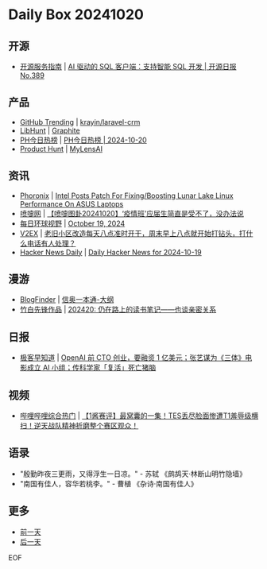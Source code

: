# Daily Box 20241020

## 开源
- [开源服务指南](https://osguider.com/blog/) | [AI 驱动的 SQL 客户端：支持智能 SQL 开发 | 开源日报 No.389](https://osguider.com/blog/post/daily/daily-389/)

## 产品
- [GitHub Trending](https://github.com/trending?since=daily) | [krayin/laravel-crm](https://github.com/krayin/laravel-crm)
- [LibHunt](https://www.libhunt.com/) | [Graphite](https://www.libhunt.com/r/Graphite)
- [PH今日热榜](https://decohack.com/category/producthunt/) | [PH今日热榜 | 2024-10-20](https://decohack.com/producthunt-daily-2024-10-20/)
- [Product Hunt](https://www.producthunt.com) | [MyLensAI](https://www.producthunt.com/posts/mylensai)

## 资讯
- [Phoronix](https://www.phoronix.com/) | [Intel Posts Patch For Fixing/Boosting Lunar Lake Linux Performance On ASUS Laptops](https://www.phoronix.com/news/Intel-Lunar-Lake-ASUS-AIPT)
- [喷嚏网](http://www.dapenti.com/blog/blog.asp?subjectid=70&name=xilei) | [【喷嚏图卦20241020】‘疫情班’应届生简直是受不了，没办法说](http://www.dapenti.com/blog/more.asp?name=xilei&id=181908)
- [每日环球视野](https://idai.ly/) | [October 19, 2024](http://m.idai.ly/se/a193iG?1729267200)
- [V2EX](https://www.v2ex.com/) | [老旧小区改造每天八点准时开干，周末早上八点就开始打钻头，打什么电话有人处理？](https://www.v2ex.com/t/1081902)
- [Hacker News Daily](https://www.daemonology.net/hn-daily/) | [Daily Hacker News for 2024-10-19](https://www.daemonology.net/hn-daily/2024-10-19.html)

## 漫游
- [BlogFinder](https://bf.zzxworld.com/) | [信奥一本通-大纲](https://blog.zhwei101.com/archives/xin-ao-yi-ben-tong-da-gang?utm_source=blogfinder)
- [竹白先锋作品](https://www.zhubai.wiki/) | [202420: 仍在路上的读书笔记——也谈亲密关系](https://open.zhubai.wiki/a/l/t/z/pl/likalan/2459744352390737920)

## 日报
- [极客早知道](https://www.geekpark.net/column/74) | [OpenAI 前 CTO 创业，要融资 1 亿美元；张艺谋为《三体》电影成立 AI 小组；传科学家「复活」死亡猪脑](https://www.geekpark.net/news/342010)

## 视频
- [哔哩哔哩综合热门](https://www.bilibili.com/v/popular/all/) | [【1酱赛评】最窝囊的一集！TES丢尽脸面惨遭T1羞辱级横扫！逆天战队精神折磨整个赛区观众！](https://b23.tv/BV1YTy8YdEda)

## 语录
- "殷勤昨夜三更雨，又得浮生一日凉。" - 苏轼 《鹧鸪天·林断山明竹隐墙》
- "南国有佳人，容华若桃李。" - 曹植 《杂诗·南国有佳人》

## 更多
- [前一天](daily-box-20241019.md)
- [后一天](daily-box-20241021.md)

EOF